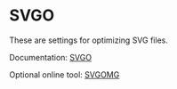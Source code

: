 # SVGO

These are settings for optimizing SVG files. 

Documentation: [SVGO](https://github.com/svg/svgo)

Optional online tool: [SVGOMG](https://jakearchibald.github.io/svgomg/)
